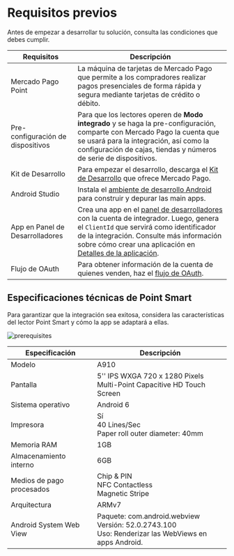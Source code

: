# Requisitos previos

Antes de empezar a desarrollar tu solución, consulta las condiciones que debes cumplir.

| Requisitos | Descripción |
|---|---|
| Mercado Pago Point | La máquina de tarjetas de Mercado Pago que permite a los compradores realizar pagos presenciales de forma rápida y segura mediante tarjetas de crédito o débito.|
| Pre-configuración de dispositivos | Para que los lectores operen de **Modo integrado** y se haga la  pre-configuración, comparte con Mercado Pago la cuenta que se usará para la integración, así como la configuración de cajas, tiendas y números de serie de dispositivos. |
|Kit de Desarrollo | Para empezar el desarrollo, descarga el [Kit de Desarrollo](https://github.com/mercadolibre/point-mainapp-demo-android) que ofrece Mercado Pago. |
|Android Studio | Instala el [ambiente de desarrollo Android](https://developer.android.com/studio) para construir y depurar las main apps. |
|App en Panel de Desarrolladores | Crea una app en el [panel de desarrolladores](/developers/panel/app) con la cuenta de integrador. Luego, genera el `ClientId` que servirá como identificador de la integración. Consulte más información sobre cómo crear una aplicación en [Detalles de la aplicación](/developers/es/docs/main-apps/additional-content/your-integrations/application-details). |
|Flujo de OAuth | Para obtener información de la cuenta de quienes venden, haz el [flujo de OAuth](/developers/es/docs/main-apps/additional-content/security/oauth/introduction). |

## Especificaciones técnicas de Point Smart

Para garantizar que la integración sea exitosa, considera las características del lector Point Smart y cómo la app se adaptará a ellas.

![prerequisites](/main-apps/prerequisites-all.png)

| Especificación | Descripción |
|---|---|
|Modelo|A910|
|Pantalla| 5'' IPS WXGA 720 x 1280 Pixels <br> Multi-Point Capacitive HD Touch Screen |
|Sistema operativo|Android 6|
|Impresora|Sí <br> 40 Lines/Sec <br> Paper roll outer diameter: 40mm |
|Memoria RAM|1GB|
|Almacenamiento interno|6GB|
|Medios de pago procesados|Chip & PIN <br> NFC Contactless <br> Magnetic Stripe|
|Arquitectura|ARMv7|
|Android System Web View|Paquete: com.android.webview <br> Versión: 52.0.2743.100 <br> Uso: Renderizar las WebViews en apps Android.|